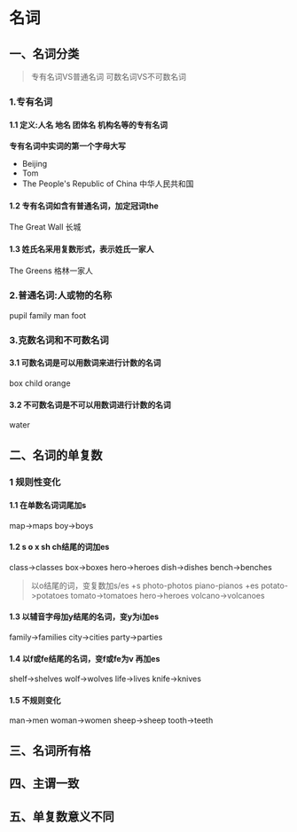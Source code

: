 # 名词
## 一、名词分类
> 专有名词VS普通名词
> 可数名词VS不可数名词
### 1.专有名词
#### 1.1 定义:人名 地名 团体名 机构名等的专有名词
**专有名词中实词的第一个字母大写**
- Beijing
- Tom
- The People's Republic of China 中华人民共和国
#### 1.2 专有名词如含有普通名词，加定冠词the
The Great Wall  长城
#### 1.3 姓氏名采用复数形式，表示姓氏一家人
The Greens 格林一家人
### 2.普通名词:人或物的名称
pupil  family man  foot
### 3.克数名词和不可数名词
#### 3.1 可数名词是可以用数词来进行计数的名词
box child orange
#### 3.2 不可数名词是不可以用数词进行计数的名词
water
## 二、名词的单复数
### 1 规则性变化
#### 1.1 在单数名词词尾加s
map->maps
boy->boys
#### 1.2 s o x sh ch结尾的词加es
class->classes
box->boxes
hero->heroes
dish->dishes
bench->benches
> 以o结尾的词，变复数加s/es
> +s  photo-photos  piano-pianos
> +es potato->potatoes tomato->tomatoes hero->heroes volcano->volcanoes
#### 1.3 以辅音字母加y结尾的名词，变y为i加es
family->families
city->cities
party->parties
#### 1.4 以f或fe结尾的名词，变f或fe为v 再加es
shelf->shelves
wolf->wolves
life->lives
knife->knives
#### 1.5 不规则变化
man->men
woman->women
sheep->sheep
tooth->teeth
## 三、名词所有格
## 四、主谓一致
## 五、单复数意义不同